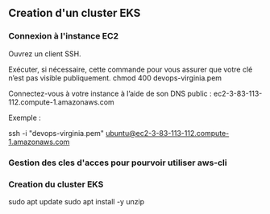 ## Creation d'un cluster EKS


### Connexion à l'instance EC2
Ouvrez un client SSH.



Exécuter, si nécessaire, cette commande pour vous assurer que votre clé n’est pas visible publiquement.
 chmod 400 devops-virginia.pem

Connectez-vous à votre instance à l’aide de son DNS public :
 ec2-3-83-113-112.compute-1.amazonaws.com

Exemple :

 ssh -i "devops-virginia.pem" ubuntu@ec2-3-83-113-112.compute-1.amazonaws.com



### Gestion des cles d'acces pour pourvoir utiliser aws-cli



### Creation du cluster EKS

sudo apt update
sudo apt install -y unzip
